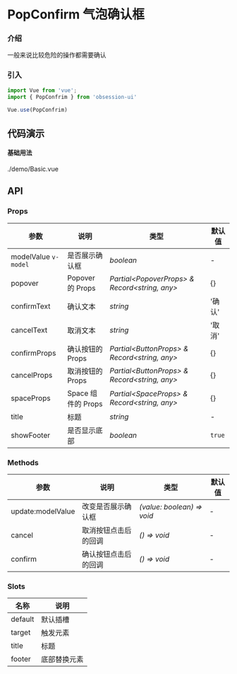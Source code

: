 # PopConfirm 气泡确认框

### 介绍

一般来说比较危险的操作都需要确认

### 引入

```js
import Vue from 'vue';
import { PopConfrim } from 'obsession-ui'

Vue.use(PopConfrim)
```

## 代码演示

#### 基础用法

<demo-code transform>./demo/Basic.vue</demo-code>

## API

### Props

| 参数      | 说明           | 类型                                                                | 默认值 |
| --------- | -------------- | ------------------------------------------------------------------- | ------ |
| modelValue `v-model`      | 是否展示确认框       | _boolean_          | -     |
| popover | Popover 的 Props | _Partial\<PopoverProps\> & Record<string, any\>_ | {} |
| confirmText | 确认文本 | _string_ | '确认' |
| cancelText | 取消文本 | _string_ | '取消' |
| confirmProps | 确认按钮的 Props | _Partial\<ButtonProps\> & Record<string, any\>_ | {} |
| cancelProps | 取消按钮的 Props | _Partial\<ButtonProps\> & Record<string, any\>_ | {} |
| spaceProps | Space 组件的 Props | _Partial\<SpaceProps\> & Record<string, any\>_ | {} |
| title | 标题 | _string_ | - |
| showFooter | 是否显示底部 | _boolean_ | `true` |

### Methods

| 参数      | 说明           | 类型                                                                | 默认值 |
| --------- | -------------- | ------------------------------------------------------------------- | ------ |
| update:modelValue      | 改变是否展示确认框       | _(value: boolean) => void_          | -     |
| cancel      | 取消按钮点击后的回调       | _() => void_          | -     |
| confirm      | 确认按钮点击后的回调       | _() => void_          | -     |

### Slots

| 名称    | 说明     |
| ------- | -------- |
| default | 默认插槽 |
| target | 触发元素 |
| title | 标题 |
| footer | 底部替换元素 |